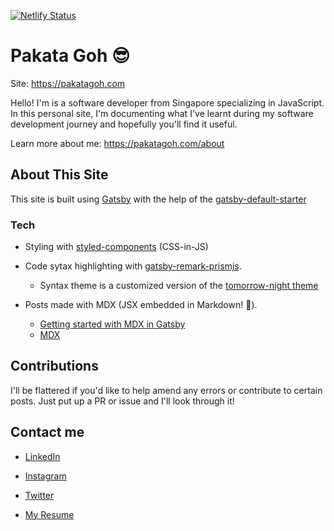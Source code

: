 [![Netlify Status](https://api.netlify.com/api/v1/badges/e34a2279-b6a3-459f-980c-12727cfdb58d/deploy-status)](https://app.netlify.com/sites/pakatagoh/deploys)

# Pakata Goh 😎

Site: https://pakatagoh.com

Hello! I'm is a software developer from Singapore specializing in JavaScript. In this personal site, I'm documenting what I've learnt during my software development journey and hopefully you'll find it useful.

Learn more about me: https://pakatagoh.com/about

## About This Site

This site is built using [Gatsby](https://www.gatsbyjs.org) with the help of the [gatsby-default-starter](https://www.gatsbyjs.org/starters/gatsbyjs/gatsby-starter-default/)

### Tech

- Styling with [styled-components](https://www.styled-components.com) (CSS-in-JS)

- Code sytax highlighting with [gatsby-remark-prismjs](https://www.gatsbyjs.org/packages/gatsby-remark-prismjs/).

  - Syntax theme is a customized version of the [tomorrow-night theme](https://github.com/PrismJS/prism/blob/master/themes/prism-tomorrow.css)

- Posts made with MDX (JSX embedded in Markdown! 🤯).
  - [Getting started with MDX in Gatsby](https://www.gatsbyjs.org/docs/mdx/)
  - [MDX](https://mdxjs.com/)

## Contributions

I'll be flattered if you'd like to help amend any errors or contribute to certain posts. Just put up a PR or issue and I'll look through it!

## Contact me

- [LinkedIn](https://www.linkedin.com/in/pakata-goh/)

- [Instagram](https://www.instagram.com/paka.codes/)

- [Twitter](https://twitter.com/gohpakata)

- [My Resume](https://drive.google.com/open?id=185fdbe4ubRIuHuuCR_AtKHV7p7Zbrpvo)
